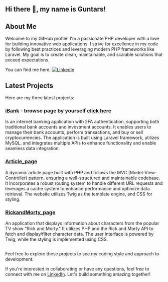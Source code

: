 ## Hi there 👋, my name is Guntars!

## About Me
Welcome to my GitHub profile! I'm a passionate PHP developer with a love for building innovative web applications. I strive for excellence in my code by following best practices and leveraging modern PHP frameworks like Laravel. My goal is to create clean, maintainable, and scalable solutions that exceed expectations.

You can find me here:
[![LinkedIn](https://img.shields.io/badge/-LinkedIn-blue?style=flat-square&logo=linkedin&logoColor=white)](https://www.linkedin.com/in/guntarsvaivods/)

## Latest Projects
Here are my three latest projects:

### [iBank](https://github.com/Guntars123/iBank) - browse page by yourself [click here](https://ib-project-1.000webhostapp.com)
Is an internet banking application with 2FA authentication, supporting both
traditional bank accounts and investment accounts. It enables users to manage their
bank accounts, perform transactions, and buy or sell cryptocurrencies. The application
is built using Laravel framework, utilizes MySQL, and integrates multiple APIs to
enhance functionality and enable seamless data integration.

### [Article_page](https://github.com/Guntars123/ArticlePage)
A dynamic article page built with PHP and follows the MVC (Model-View-Controller) pattern, ensuring a well-structured and maintainable codebase. It incorporates a robust routing system to handle different URL requests and leverages a cache system to enhance performance and optimize data retrieval.
The website utilizes Twig as the template engine, and CSS for styling.

### [RickandMorty_page](https://github.com/Guntars123/RickandMorty)
An application that displays information about characters from the popular TV show "Rick and Morty." It utilizes PHP and the Rick and Morty API to fetch and display/filter character data. The user interface is powered by Twig, while the styling is implemented using CSS.

##
Feel free to explore these projects to see my coding style and approach to development.

If you're interested in collaborating or have any questions, feel free to connect with me on [LinkedIn](https://www.linkedin.com/in/guntarsvaivods/). Let's build something amazing together!
